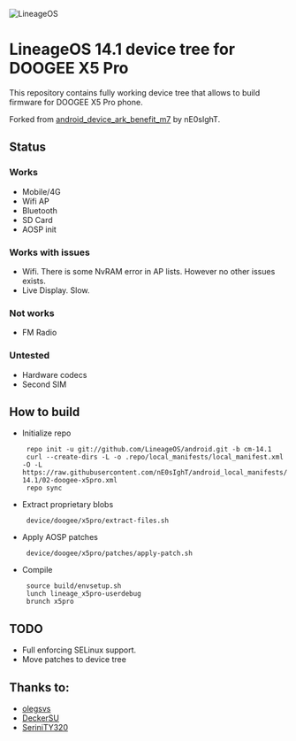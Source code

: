 ![LineageOS](https://lineageos.org/images/logo-2.png)
# LineageOS 14.1 device tree for DOOGEE X5 Pro

This repository contains fully working device tree that allows to build firmware for DOOGEE X5 Pro phone.

Forked from [android_device_ark_benefit_m7](https://github.com/olegsvs/android_device_ark_benefit_m7) by nE0sIghT.

## Status
### Works
 * Mobile/4G
 * Wifi AP
 * Bluetooth
 * SD Card
 * AOSP init

### Works with issues
 * Wifi. There is some NvRAM error in AP lists. However no other issues exists.
 * Live Display. Slow.

### Not works
 * FM Radio

### Untested
 * Hardware codecs
 * Second SIM

## How to build

 * Initialize repo
   ```
    repo init -u git://github.com/LineageOS/android.git -b cm-14.1
    curl --create-dirs -L -o .repo/local_manifests/local_manifest.xml -O -L https://raw.githubusercontent.com/nE0sIghT/android_local_manifests/cm-14.1/02-doogee-x5pro.xml
    repo sync
   ```
 * Extract proprietary blobs
   ```
    device/doogee/x5pro/extract-files.sh
   ```
 * Apply AOSP patches
   ```
    device/doogee/x5pro/patches/apply-patch.sh
   ```
 * Compile
   ```
    source build/envsetup.sh
    lunch lineage_x5pro-userdebug
    brunch x5pro
   ```

## TODO
 * Full enforcing SELinux support.
 * Move patches to device tree

## Thanks to:
 * [olegsvs](https://github.com/olegsvs)
 * [DeckerSU](https://github.com/DeckerSU)
 * [SeriniTY320](https://github.com/SeriniTY320)
